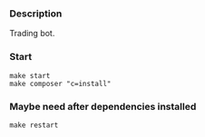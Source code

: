### Description
Trading bot.

### Start
```shell
make start
make composer "c=install"
```

### Maybe need after dependencies installed
```shell
make restart
```
